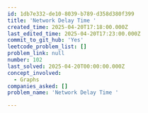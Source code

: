 ```yaml
---
id: 1db7e332-de10-8039-b789-d358d380f399
title: 'Network Delay Time '
created_time: 2025-04-20T17:18:00.000Z
last_edited_time: 2025-04-20T17:23:00.000Z
commit_to_git_hub: 'Yes'
leetcode_problem_list: []
problem_link: null
number: 102
last_solved: 2025-04-20T00:00:00.000Z
concept_involved:
  - Graphs
companies_asked: []
problem_name: 'Network Delay Time '

---
```

